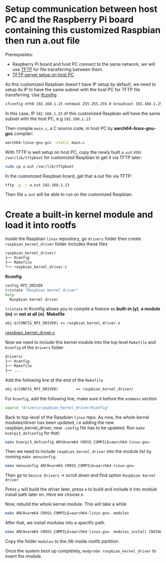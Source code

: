 # Setup communication between host PC and the Raspberry Pi board containing this customized Raspbian then run a.out file

Prerequisites:
* Raspberry Pi board and host PC connect to the same network, we will use [TFTP](https://github.com/TranPhucVinh/Linux-Shell/tree/master/Application%20layer#tftp) for file transferring between them.
* [TFTP server setup on host PC](https://github.com/TranPhucVinh/Linux-Shell/tree/master/Application%20layer#tftp)

As this customized Raspbian doesn't have IP setup by default, we need to setup its IP to have the same subnet with the host PC for TFTP file transferring. Use [ifconfig]():
```sh
ifconfig eth0 192.168.1.15 netmask 255.255.255.0 broadcast 192.168.1.255
```
In this case, IP ``192.168.1.15`` of this customized Raspbian will have the same subnet with the host PC, e.g ``192.168.1.13``

Then compile ``main.c``, a C source code, in host PC by **aarch64-linux-gnu-gcc** compiler:

```sh
aarch64-linux-gnu-gcc -static main.c
```
With TFTP is well setup on host PC, copy the newly built ``a.out`` into ``/var/lib/tftpboot`` for customized Raspbian to get it via TFTP later:

```sh
sudo cp a.out /var/lib/tftpboot
```

In the customized Raspbian board, get that a.out file via TFTP:

```sh
tftp -g -r a.out 192.168.1.13
```
Then file ``a.out`` will be able to run on the customized Raspbian.
# Create a built-in kernel module and load it into rootfs

Inside the Raspbian ``linux`` repository, go ``drivers`` folder then create ``raspbian_kernel_driver`` folder includes these files
```sh
raspbian_kernel_driver/
├── Kconfig
├── Makefile
└── raspbian_kernel_driver.c
```
**Kconfig**
```sh
config RPI_DRIVER
tristate "Raspbian kernel driver"
help
  Raspbian kernel driver
```
``tristate`` in Kconfig allows you to compile a feature as **built-in (y)**, **a module (m)** or **not at all (n)**.
**Makefile**
```sh
obj-$(CONFIG_RPI_DRIVER) += raspbian_kernel_driver.o
```
[raspbian_kernel_driver.c](https://github.com/TranPhucVinh/Raspberry-Pi-GNU/blob/main/Kernel/raspbian_kernel_module.c)

Now we need to include this kernel module into the top level ``Makefile`` and ``Kconfig`` of the ``drivers`` folder

```sh
drivers/
├── Kconfig
├── Makefile
├── ...
```
Add the following line at the end of the ``Makefile``
```sh
obj-$(CONFIG_RPI_DRIVER) 		+= raspbian_kernel_driver/
```
For ``Kconfig``, add the following line, make sure it before the ``endmenu`` section
```sh
source "drivers/raspbian_kernel_driver/Kconfig"
```
Back to top-level of the Raspbian ``linux`` repo. As now, the whole kernel modules/driver has been updated, i.e adding the new raspbian_kernel_driver, new ``.config`` file has to be updated. Run ``make bcmrpi3_defconfig`` for that:

```sh
make bcmrpi3_defconfig ARCH=arm64 CROSS_COMPILE=aarch64-linux-gnu-
```

Then we need to include ``raspbian_kernel_driver`` into the module list by running ``make menuconfig``:

```sh
make menuconfig ARCH=arm64 CROSS_COMPILE=aarch64-linux-gnu-
```

Then go to ``Device Drivers`` -> scroll down and find option ``Raspbian kernel driver``

Press ``y`` will build the driver later, press ``m`` to build and include it into module install path later on. Here we choose ``m``

Now, rebuild the whole kernel module. This will take a while
```sh
make ARCH=arm64 CROSS_COMPILE=aarch64-linux-gnu- modules
```
After that, we install modules into a specific path
```sh
make ARCH=arm64 CROSS_COMPILE=aarch64-linux-gnu- modules_install INSTALL_MOD_PATH=<custom path>
```
Copy the folder ``modules`` to the /lib inside rootfs partition.

Once the system boot up completely, ``modprobe raspbian_kernel_driver`` to insert the module.
